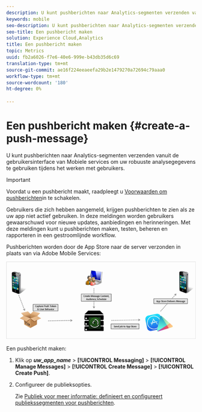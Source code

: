 ```yaml
---
description: U kunt pushberichten naar Analytics-segmenten verzenden vanuit de gebruikersinterface van Mobiele services om uw robuuste analysegegevens te gebruiken tijdens het werken met gebruikers.
keywords: mobile
seo-description: U kunt pushberichten naar Analytics-segmenten verzenden vanuit de gebruikersinterface van Mobiele services om uw robuuste analysegegevens te gebruiken tijdens het werken met gebruikers.
seo-title: Een pushbericht maken
solution: Experience Cloud,Analytics
title: Een pushbericht maken
topic: Metrics
uuid: fb2a6026-f7e6-40e6-999e-b43db35d6c69
translation-type: tm+mt
source-git-commit: ae16f224eeaeefa29b2e1479270a72694c79aaa0
workflow-type: tm+mt
source-wordcount: '180'
ht-degree: 0%

---
```



# Een pushbericht maken {#create-a-push-message}

U kunt pushberichten naar Analytics-segmenten verzenden vanuit de gebruikersinterface van Mobiele services om uw robuuste analysegegevens te gebruiken tijdens het werken met gebruikers.

>[!IMPORTANT]
>
>Voordat u een pushbericht maakt, raadpleegt u [Voorwaarden om pushberichten](/help/using/c-manage-app-settings/c-mob-confg-app/configure-push-messaging/prerequisites-push-messaging.md)in te schakelen.

Gebruikers die zich hebben aangemeld, krijgen pushberichten te zien als ze uw app niet actief gebruiken. In deze meldingen worden gebruikers gewaarschuwd voor nieuwe updates, aanbiedingen en herinneringen. Met deze meldingen kunt u pushberichten maken, testen, beheren en rapporteren in een gestroomlijnde workflow.

Pushberichten worden door de App Store naar de server verzonden in plaats van via Adobe Mobile Services:

![](assets/push_message_diagram.png)

Een pushbericht maken:

1. Klik op ***uw_app_name*** > **[!UICONTROL Messaging]** > **[!UICONTROL Manage Messages]** > **[!UICONTROL Create Message]** > **[!UICONTROL Create Push]**.
1. Configureer de publieksopties.

   Zie [Publiek voor meer informatie: definieert en configureert publiekssegmenten voor pushberichten](/help/using/in-app-messaging/t-create-push-message/c-audience-push-message.md).

